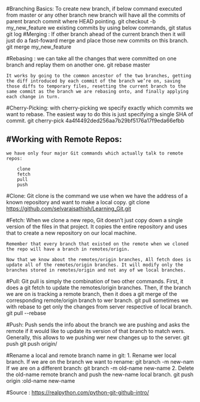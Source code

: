 #Branching Basics:
	To create new branch, if below command executed from master or any other branch new branch will have all the commits of parent branch commit where HEAD pointing.
		git checkout -b my_new_feature
	we existing commits by using below commands,
		git status
		git log
#Merging :
	If other branch ahead of the current branch then it will just do a fast-foward merge and place those new commits on this branch.
		git merge my_new_feature

#Rebasing :
	we can take all the changes that were committed on one branch and replay them on another one.
		git rebase master

	It works by going to the common ancestor of the two branches, getting the diff introduced by each commit of the branch we’re on, saving those diffs to temporary files, resetting the current branch to the same commit as the branch we are rebasing onto, and finally applying each change in turn.

#Cherry-Picking:
	with cherry-picking we specify exactly which commits we want to rebase. The easiest way to do this is just specifying a single SHA of commit.
		git cherry-pick 4a4f4492ded256aa7b29bf5176a17f9eda66efbb



#Working with Remote Repos:
----------------------------
	we have only four major Git commands which actually talk to remote repos:

		clone
		fetch
		pull
		push

#Clone:
	Git clone is the command we use when we have the address of a known repository and  want to make a local copy.
		git clone https://github.com/selvarajsathish/Learning_Git.git


#Fetch:
	When we clone a new repo, Git doesn’t just copy down a single version of the files in that project. It copies the entire repository and uses that to create a new repository on our local machine.

	Remember that every branch that existed on the remote when we cloned the repo will have a branch in remotes/origin.

	Now that we know about the remotes/origin branches, All fetch does is update all of the remotes/origin branches. It will modify only the branches stored in remotes/origin and not any of we local branches.

#Pull:
	Git pull is simply the combination of two other commands. First, it does a git fetch to update the remotes/origin branches. Then, if the branch we are on is tracking a remote branch, then it does a git merge of the corresponding remote/origin branch to wer branch.
		git pull 
	sometimes we with rebase to get only the changes from server respective of local branch.
		git pull --rebase

#Push:
	Push sends the info about the branch we are pushing and asks the remote if it would like to update its version of that branch to match wers.
	Generally, this allows to we pushing wer new changes up to the server.
		git push <path>
		git push origin/<branch name>

#Rename a local and remote branch name in git:
	1. Rename wer local branch.
		If we are on the branch we want to rename: git branch -m new-nam
		If we are on a different branch: git branch -m old-name new-name
	2. Delete the old-name remote branch and push the new-name local branch.
		git push origin :old-name new-name


#Source :
	https://realpython.com/python-git-github-intro/